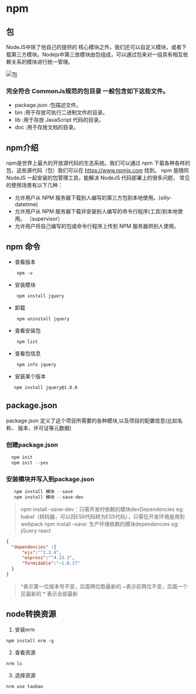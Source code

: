 # npm

## 包

NodeJS中除了他自己的提供的 核心模块之外，我们还可以自定义模块，或者下载第三方模块。Nodejs中第三放模块由包组成，可以通过包来对一组具有相互依赖关系的模块进行统一管理。

![包](./img/npm.png)

### 完全符合 CommonJs规范的包目录 一般包含如下这些文件。
*  package.json :包描述文件。
*  bin :用于存放可执行二进制文件的目录。
*  lib :用于存放 JavaScript 代码的目录。
*  doc :用于存放文档的目录。

## npm介绍

npm是世界上最大的开放源代码的生态系统。我们可以通过 npm 下载各种各样的包，这些源代码（包）我们可以在 https://www.npmjs.com 找到。
npm  是随同 NodeJS  一起安装的包管理工具，能解决 NodeJS  代码部署上的很多问题，
常见的使用场景有以下几种：

* 允许用户从 NPM 服务器下载别人编写的第三方包到本地使用。(silly-datetime)
* 允许用户从 NPM 服务器下载并安装别人编写的命令行程序(工具)到本地使用。
（supervisor）
*  允许用户将自己编写的包或命令行程序上传到 NPM 服务器供别人使用。

## npm 命令

* 查看版本

```
    npm -v
```

* 安装模块

```
    npm install jquery
```

* 卸载

``` 
    npm uninstall jquery
```

*  查看安装包

```
    npm list 
```

* 查看包信息

```
    npm info jquery
```

* 安装某个版本

```
   npm install jquery@1.8.0
```


## package.json

package.json 定义了这个项目所需要的各种模块,以及项目的配置信息(比如名称、
版本、许可证等元数据)

### 创建package.json

```js
  npm init
  npm init --yes
```

### 安装模块并写入到package.json
```js
   npm install 模块 --save
   npm install 模块 --save-dev
```

> npm install –save–dev：只需开发时依赖的模块devDependencies 
eg: 
babel（转码器，可以将ES6代码转为ES5代码），只需在开发环境是用到webpack
  npm install –save: 生产环境依赖的模块dependencies 
eg: 
jQuery react 

```json
{
  "dependencies" :{
      "ejs":"^2.3.4",
      "express":"^4.13.3",
      "formidable":"~1.0.17"
  }
}
```
> ^表示第一位版本号不变，后面两位取最新的
> ~表示前两位不变，后面一个区最新的
> \* 表示全部最新

## node转换资源

1. 安装nrm

```
npm install nrm -g
```
2. 查看资源


```
nrm ls
```

3. 选择资源 

```
nrm use taobao
```